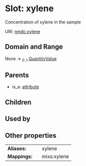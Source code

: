 
# Slot: xylene


Concentration of xylene in the sample

URI: [nmdc:xylene](https://microbiomedata/meta/xylene)


## Domain and Range

None &#8594;  <sub>0..1</sub> [QuantityValue](QuantityValue.md)

## Parents

 *  is_a: [attribute](attribute.md)

## Children


## Used by


## Other properties

|  |  |  |
| --- | --- | --- |
| **Aliases:** | | xylene |
| **Mappings:** | | mixs:xylene |

